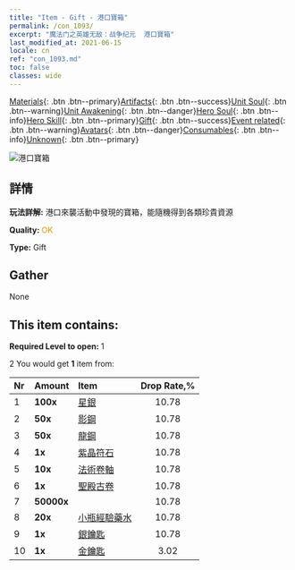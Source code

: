```yaml
---
title: "Item - Gift - 港口寶箱"
permalink: /con_1093/
excerpt: "魔法门之英雄无敌：战争纪元  港口寶箱"
last_modified_at: 2021-06-15
locale: cn
ref: "con_1093.md"
toc: false
classes: wide
---
```

 [Materials](/ItemsCN/){: .btn .btn--primary}[Artifacts](/ItemsCN/Artifacts/){: .btn .btn--success}[Unit Soul](/ItemsCN/UnitSoul/){: .btn .btn--warning}[Unit Awakening](/ItemsCN/UnitAwakening/){: .btn .btn--danger}[Hero Soul](/ItemsCN/HeroSoul/){: .btn .btn--info}[Hero Skill](/ItemsCN/HeroSkill/){: .btn .btn--primary}[Gift](/ItemsCN/Gift/){: .btn .btn--success}[Event related](/ItemsCN/Events/){: .btn .btn--warning}[Avatars](/ItemsCN/Avatars/){: .btn .btn--danger}[Consumables](/ItemsCN/Consumables/){: .btn .btn--info}[Unknown](/ItemsCN/Unknown/){: .btn .btn--primary}

 ![港口寶箱](/images/t/i_690021.png)

## 詳情
 **玩法詳解:** 港口來襲活動中發現的寶箱，能隨機得到各類珍貴資源

 **Quality:** <span style="color: #FF8C00">OK</span>

 **Type:** Gift

## Gather

  None

## This item contains:

 **Required Level to open:** 1

 2 You would get **1** item  from:

  | Nr | Amount |     Item    | Drop Rate,% |
  |:---|:-------|:------------|:---------:|
  | 1 |  **100x** | [星銀](/cn/Items/con_882/) | 10.78 | 
  | 2 |  **50x** | [影鋼](/cn/Items/con_881/) | 10.78 | 
  | 3 |  **50x** | [龍鋼](/cn/Items/con_880/) | 10.78 | 
  | 4 |  **1x** | [紫晶符石](/cn/Items/con_720/) | 10.78 | 
  | 5 |  **10x** | [法術卷軸](/cn/Items/con_694/) | 10.78 | 
  | 6 |  **1x** | [聖殿古卷](/cn/Items/con_697/) | 10.78 | 
  | 7 |  **50000x** | <i class="fas fa-coins"/> | 10.78 | 
  | 8 |  **20x** | [小瓶經驗藥水](/cn/Items/con_701/) | 10.78 | 
  | 9 |  **1x** | [銀鑰匙](/cn/Items/con_693/) | 10.78 | 
  | 10 |  **1x** | [金鑰匙](/cn/Items/con_783/) | 3.02 | 
